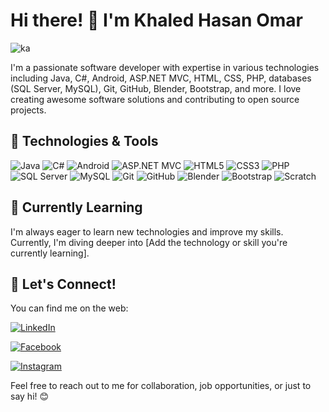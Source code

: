 # Hi there! 👋 I'm Khaled Hasan Omar
![ka](https://github.com/khaled7hasan7/khaled7hasan7/assets/131875788/78b30447-6f91-46c2-95eb-f34f1c4d62ac)


I'm a passionate software developer with expertise in various technologies including Java, C#, Android, ASP.NET MVC, HTML, CSS, PHP, databases (SQL Server, MySQL), Git, GitHub, Blender, Bootstrap, and more. I love creating awesome software solutions and contributing to open source projects.

## 🔧 Technologies & Tools

![Java](https://img.shields.io/badge/-Java-007396?logo=java&logoColor=white&style=flat)
![C#](https://img.shields.io/badge/-C%23-239120?logo=c-sharp&logoColor=white&style=flat)
![Android](https://img.shields.io/badge/-Android-3DDC84?logo=android&logoColor=white&style=flat)
![ASP.NET MVC](https://img.shields.io/badge/-ASP.NET%20MVC-5C2D91?logo=.net&logoColor=white&style=flat)
![HTML5](https://img.shields.io/badge/-HTML5-E34F26?logo=html5&logoColor=white&style=flat)
![CSS3](https://img.shields.io/badge/-CSS3-1572B6?logo=css3&logoColor=white&style=flat)
![PHP](https://img.shields.io/badge/-PHP-777BB4?logo=php&logoColor=white&style=flat)
![SQL Server](https://img.shields.io/badge/-SQL%20Server-CC2927?logo=microsoft-sql-server&logoColor=white&style=flat)
![MySQL](https://img.shields.io/badge/-MySQL-4479A1?logo=mysql&logoColor=white&style=flat)
![Git](https://img.shields.io/badge/-Git-F05032?logo=git&logoColor=white&style=flat)
![GitHub](https://img.shields.io/badge/-GitHub-181717?logo=github&logoColor=white&style=flat)
![Blender](https://img.shields.io/badge/-Blender-F5792A?logo=blender&logoColor=white&style=flat)
![Bootstrap](https://img.shields.io/badge/-Bootstrap-563D7C?logo=bootstrap&logoColor=white&style=flat)
![Scratch](https://img.shields.io/badge/-Scratch-4D97FF?logo=scratch&logoColor=white&style=flat)

## 🌱 Currently Learning

I'm always eager to learn new technologies and improve my skills. Currently, I'm diving deeper into [Add the technology or skill you're currently learning].

## 📱 Let's Connect!

You can find me on the web:

[![LinkedIn](https://img.shields.io/badge/-LinkedIn-0077B5?logo=linkedin&logoColor=white&style=for-the-badge)]([https://www.linkedin.com/in/your-profile](https://www.linkedin.com/in/khaled-omar-5111672b9))
 
[![Facebook](https://img.shields.io/badge/-Facebook-1877F2?logo=facebook&logoColor=white&style=for-the-badge)]([https://www.facebook.com/your-profile](https://www.facebook.com/profile.php?id=100003128722409))

[![Instagram](https://img.shields.io/badge/-Instagram-E4405F?logo=instagram&logoColor=white&style=for-the-badge)]([https://www.instagram.com/your-handle](https://www.instagram.com/khaled7hasan7/?fbclid=IwAR0TBZZdXP1g5nfbTqVfQwyXsiBBbyDQW1KETcgvojhwd8THOvcWZVDtpIo_aem_AVXdXv7RZ8_JyZ8OpHbzN6A8kbPdEOfbPwU0xGppcooMnN8zKs51a7BVF9OH2aCkKmT5JWmOx_qe20-StUgWVvgl))

Feel free to reach out to me for collaboration, job opportunities, or just to say hi! 😊


